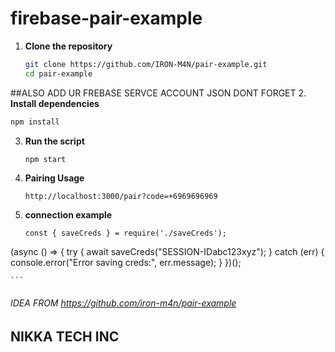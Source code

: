 <!-- @format -->

# firebase-pair-example

1. **Clone the repository**

   ```bash
   git clone https://github.com/IRON-M4N/pair-example.git
   cd pair-example
   ```
##ALSO ADD UR FREBASE SERVCE ACCOUNT JSON DONT FORGET
2. **Install dependencies**
   ```bash
   npm install
   ```
3. **Run the script**

   ```bash
   npm start
   ```

4. **Pairing Usage**

   ```
   http://localhost:3000/pair?code=+6969696969
   ```

5. **connection example**
   ```
   const { saveCreds } = require('./saveCreds');
   ```

(async () => {
try {
await saveCreds("SESSION-IDabc123xyz");
} catch (err) {
console.error("Error saving creds:", err.message);
}
})();

    ```

###### IDEA FROM https://github.com/iron-m4n/pair-example

## NIKKA TECH INC
